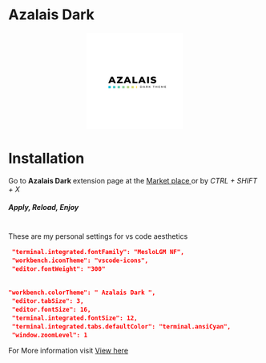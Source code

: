 # Azalais Dark

<p align="center">
	<a href="#">
		<img src="./192.png" />
	</a>
</p>

<!-- ## HTML

![HTML][html] -->

# Installation

<p>Go to <strong> Azalais Dark </strong> extension page at the <a href="https://marketplace.visualstudio.com/items?itemName=ChristopherAlphonse.azalais-dark-theme"> Market place </a> or by  <i>CTRL + SHIFT + X</i> </span>
<h5>Apply, Reload, Enjoy  </h5>
</p>

<br>
These are my personal settings for vs code aesthetics
<br>

```json
 "terminal.integrated.fontFamily": "MesloLGM NF",
 "workbench.iconTheme": "vscode-icons",
 "editor.fontWeight": "300"
```

```json

"workbench.colorTheme": " Azalais Dark ",
 "editor.tabSize": 3,
 "editor.fontSize": 16,
 "terminal.integrated.fontSize": 12,
 "terminal.integrated.tabs.defaultColor": "terminal.ansiCyan",
 "window.zoomLevel": 1
```

For More information visit [View here](https://github.com/ChristopherAlphonse/Powershell)

[json]: https://res.cloudinary.com/img-api-pager-2/image/upload/v1670386320/Aza%20Theme/JSON_jqqwhu.jpg
